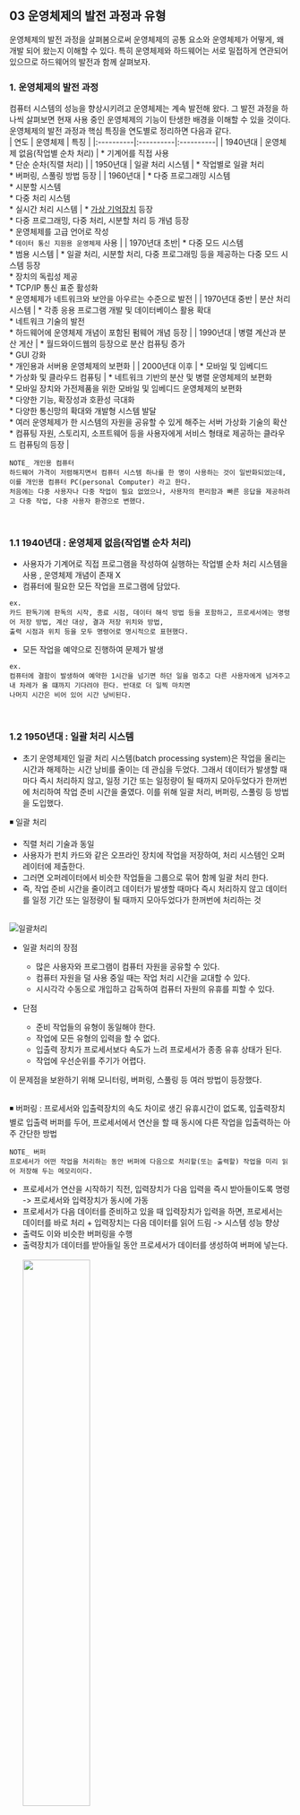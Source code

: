 ## 03 운영체제의 발전 과정과 유형

운영체제의 발전 과정을 살펴봄으로써 운영체제의 공통 요소와 운영체제가 어떻게, 왜 개발 되어 왔는지 이해할 수 있다. 특히 운영체제와 하드웨어는 서로 밀접하게 연관되어 있으므로 하드웨어의 발전과 함께 살펴보자.

### 1. 운영체제의 발전 과정
컴퓨터 시스템의 성능을 향상시키려고 운영체제는 계속 발전해 왔다. 그 발전 과정을 하나씩 살펴보면 현재 사용 중인 운영체제의 기능이 탄생한 배경을 이해할 수 있을 것이다. 운영체제의 발전 과정과 핵심 특징을 연도별로 정리하면 다음과 같다.
</br>
| 연도 | 운영체제 | 특징 |
|:----------|:----------|:----------|
| 1940년대 | 운영체제 없음(작업별 순차 처리) | * 기계어를 직접 사용 </br> * 단순 순차(직렬 처리) |
| 1950년대 | 일괄 처리 시스템 | * 작업별로 일괄 처리 </br> * 버퍼링, 스풀링 방법 등장 |
| 1960년대 | * 다중 프로그래밍 시스템 </br> * 시분할 시스템 </br> * 다중 처리 시스템 </br> * 실시간 처리 시스템 | * [가상 기억장치](https://github.com/ERIN56/CS-STUDY/blob/master/%EC%9A%B4%EC%98%81%EC%B2%B4%EC%A0%9C/C02%20%EC%9A%B4%EC%98%81%EC%B2%B4%EC%A0%9C%EC%9D%98%20%EC%86%8C%EA%B0%9C/%EA%B0%80%EC%83%81%20%EB%A9%94%EB%AA%A8%EB%A6%AC.md) 등장 </br> * 다중 프로그래밍, 다중 처리, 시분할 처리 등 개념 등장 </br> * 운영체제를 고급 언어로 작성 </br> * `데이터 통신 지원용 운영체제` 사용 |
| 1970년대 초반| * 다중 모드 시스템 </br> * 범용 시스템 | * 일괄 처리, 시분할 처리, 다중 프로그래밍 등을 제공하는 다중 모드 시스템 등장 </br> * 장치의 독립성 제공 </br> * TCP/IP 통신 표준 활성화 </br> * 운영체제가 네트워크와 보안을 아우르는 수준으로 발전 |
| 1970년대 중반 | 분산 처리 시스템 | * 각종 응용 프로그램 개발 및 데이터베이스 활용 확대 </br> * 네트워크 기술의 발전 </br> * 하드웨어에 운영체제 개념이 포함된 펌웨어 개념 등장 |
| 1990년대 | 병렬 계산과 분산 게산 | * 월드와이드웹의 등장으로 분산 컴퓨팅 증가 </br> * GUI 강화 </br> * 개인용과 서버용 운영체제의 보편화 |
| 2000년대 이후 | * 모바일 및 임베디드 </br> * 가상화 및 클라우드 컴퓨팅 | * 네트워크 기반의 분산 및 병렬 운영체제의 보편화 </br> * 모바일 장치와 가전제품을 위한 모바일 및 임베디드 운영체제의 보편화 </br> * 다양한 기능, 확장성과 호환성 극대화 </br> * 다양한 통신망의 확대와 개발형 시스템 발달 </br> * 여러 운영체제가 한 시스템의 자원을 공유할 수 있게 해주는 서버 가상화 기술의 확산 </br> * 컴퓨팅 자원, 스토리지, 소프트웨어 등을 사용자에게 서비스 형태로 제공하는 클라우드 컴퓨팅의 등장 |
</br>

```
NOTE_ 개인용 컴퓨터
하드웨어 가격이 저렴해지면서 컴퓨터 시스템 하나를 한 명이 사용하는 것이 일반화되었는데, 이를 개인용 컴퓨터 PC(personal Computer) 라고 한다.
처음에는 다중 사용자나 다중 작업이 필요 없었으나, 사용자의 편리함과 빠른 응답을 제공하려고 다중 작업, 다중 사용자 환경으로 변했다.
```
</br>

### 1.1 1940년대 : 운영체제 없음(작업별 순차 처리)
  * 사용자가 기계어로 직접 프로그램을 작성하여 실행하는 작업별 순차 처리 시스템을 사용 , 운영체제 개념이 존재 X
  * 컴퓨터에 필요한 모든 작업을 프로그램에 담았다.    
  ``` 
  ex. 
  카드 판독기에 판독의 시작, 종료 시점, 데이터 해석 방법 등을 포함하고, 프로세서에는 명령어 저장 방법, 계산 대상, 결과 저장 위치와 방법, 
  출력 시점과 위치 등을 모두 명령어로 명시적으로 표현했다.
  ```
  * 모든 작업을 예약으로 진행하여 문제가 발생 
  ```
  ex. 
  컴퓨터에 결함이 발생하여 예약한 1시간을 넘기면 하던 일을 멈추고 다른 사용자에게 넘겨주고 내 차레가 올 떄까지 기다려야 한다. 반대로 더 일찍 마치면
  나머지 시간은 비어 있어 시간 낭비된다.
  ```
  </br>
  
 ### 1.2 1950년대 : 일괄 처리 시스템
 * 초기 운영체제인 일괄 처리 시스템(batch processing system)은 작업을 올리는 시간과 해제하는 시간 낭비를 줄이는 데 관심을 두었다. 그래서 데이터가 발생할 때마다 즉시 처리하지 않고, 일정 기간 또는 일정량이 될 때까지 모아두었다가 한꺼번에 처리하여 작업 준비 시간을 줄였다. 이를 위해 일괄 처리, 버퍼링, 스풀링 등 방법을 도입했다.

 ◾ 일괄 처리
   * 직렬 처리 기술과 동일
   * 사용자가 펀치 카드와 같은 오프라인 장치에 작업을 저장하여, 처리 시스템인 오퍼레이터에 제출한다.
   * 그러면 오퍼레이터에서 비슷한 작업들을 그룹으로 묶어 함께 일괄 처리 한다.
   * 즉, 작업 준비 시간을 줄이려고 데이터가 발생할 때마다 즉시 처리하지 않고 데이터를 일정 기간 또는 일정량이 될 때까지 모아두었다가 한꺼번에 처리하는 것 </br></br>

   ![일괄처리](https://user-images.githubusercontent.com/83942393/124875022-617c6c80-e003-11eb-81a6-b6b176957eb5.png)
   
   * 일괄 처리의 장점
     * 많은 사용자와 프로그램이 컴퓨터 자원을 공유할 수 있다.
     * 컴퓨터 자원을 덜 사용 중일 때는 작업 처리 시간을 교대할 수 있다.
     * 시시각각 수동으로 개입하고 감독하여 컴퓨터 자원의 유휴를 피할 수 있다.
  
   * 단점
     * 준비 작업들의 유형이 동일해야 한다.
     * 작업에 모든 유형의 입력을 할 수 없다.
     * 입출력 장치가 프로세서보다 속도가 느려 프로세서가 종종 유휴 상태가 된다.
     * 작업에 우선순위를 주기가 어렵다.
  
  이 문제점을 보완하기 위해 모니터링, 버퍼링, 스풀링 등 여러 방법이 등장했다.
  </br></br>
  
 ◾ 버퍼링
 : 프로세서와 입출력장치의 속도 차이로 생긴 유휴시간이 없도록, 입출력장치별로 입출력 버퍼를 두어, 프로세서에서 연산을 할 때 동시에 다른 작업을 입출력하는 아주 간단한 방법
 
 ```
 NOTE_ 버퍼
 프로세서가 어떤 작업을 처리하는 동안 버퍼에 다음으로 처리할(또는 출력할) 작업을 미리 읽어 저장해 두는 메모리이다.
 ```
 
  * 프로세서가 연산을 시작하기 직전, 입력장치가 다음 입력을 즉시 받아들이도록 명령 -> 프로세서와 입력장치가 동시에 가동
  * 프로세서가 다음 데이터를 준비하고 있을 때 입력장치가 입력을 하면, 프로세서는 데이터를 바로 처리 + 입력장치는 다음 데이터를 읽어 드림 -> 시스템 성능 향상
  * 출력도 이와 비슷한 버퍼링을 수행
  * 출력장치가 데이터를 받아들일 동안 프로세서가 데이터를 생성하여 버퍼에 넣는다. </br></br>
  <img src="https://user-images.githubusercontent.com/83942393/124877893-81615f80-e006-11eb-88db-84560db80d5a.jpeg" width="50%" height="50%"></img></br></br>
  
  ◾ 스풀링(spooling)
  : 속도가 빠른 디스크를 버퍼처럼 사용하여 입출력장치에서 미리 읽는 것이다. 버퍼링이 컴퓨터 하드웨어의 일부인 버퍼를 사용한다면, 스풀링은 별개의 오프라인 장치를 사용한다는 점이 다르다. 
  
  * 버퍼링이 하나의 입출력 작업과 그 작업의 계산만 함꼐 할 수 있는 반면에, 
  * 스풀링은 여러 작업의 입출력과 계산을 함께 할 수 있다.
  * 스풀링은 프로세서에 일정한 디스크 공간과 테이블만 있으면, 하나의 계산 작업과 다른 입출력 작업을 중복해서 처리할 수 있으므로, 성능에 직접적으로 도움을 준다.
  * 이처럼 스풀링은 프로세서와 입출력장치가 고효율로 작업할 수 있도록 한다.
  * 특히, 프로세서 중심 작업과 입출력 중심 작업이 혼합된 경우에 더 좋다. </br></br>
<img src="https://user-images.githubusercontent.com/83942393/124879156-e49fc180-e007-11eb-8af3-12799c491de7.png" width="50%" height="50%"></img></br></br>
  
  ### 1.3 1960년대 : 다중 프로그래밍, 시분할, 다중 처리, 실시간 시스템
  : 이 시기 운영체제의 특징은 장치 독립성을 이용한 편리한 하드웨어 관리와 다중 프로그래밍, 시분할, 다중 처리, 실시간을 이용한 시스템의 처리 능력 향상이다.
  
  * 다중 프로그래밍 시스템
    * 여러 프로그램을 메모리에 나눠 적재한 후 프로세서를 번갈아 할당하여 프로세서의 사용을 극대화하면서, 여러 프로그램을 동시에 실행
  * 시분할 시스템
    * 다중 프로그래밍 시스템에 프로세서 스케줄링 이라는 개념을 더한 것. 
    * 일정한 프로세서 사용 시간을 할당하여 빠른 응답이 가능하므로, 사용자와 대화하는 방법으로 여러 프로그램을 실행한다.
  * 다중 처리 시스템
    * 하나의 시스템에서 프로세서를 여러 개 사용하여 처리 능력을 높인 것
  * 실시간 처리 시스템
    * 즉시 응답

``` 
NOTE_ 장치의 독립성
프로그램을 특정의 입출력 장치를 전제로 하지 않아, 다른 입출력장치와 함께 실행할 수 있는 것이 장치 독립성의 개념이다. 
예를 들어, 어떤 때에는 자기 테이프를 사용하고, 다른 때에는 자기 디스크를 사용하는 것과 같이, 입출력 장치를 동적으로 사용할 수 있다.
```
</br>

이 시기에 미항공상의 SABRE 예약 시스템을 개발했다. 이 시스템은 멀리 떨어진 사용자가 단말기를 이용하여 중앙 컴퓨터 시스템과 통신하는 트랜잭션 처리 시스템의 효시이다.   
트랜잭션 처리 시스템은 사용자와 컴퓨터 시스템이 서로 대화를 하되, 사용자의 비교적 간단한 요구에 컴퓨터가 빠르게 응답하는 것이다. 역서 사용자 단말기를 컴퓨터의 온라인이라고 한다.   

</br>

 ### 1.4 1970년대 초반 : 다중모드, 범용 시스템
 * 모든 사용자에게 모든 기능을 제공할 수 있도록 범용 시스템으로 설계
 * 일괄 처리, 시분할 처리, 실시간 처리, 다중 처리를 모두 제공하는 다중 모드 시스템도 등장
 * 해당 기능이 필요 없는 사용자에게도 동일한 모든 기능을 제공하여 , 실행 시간의 과부하가 발생
 * 시스템을 이해하기 위해선 고도의 훈련이 필요
 * 오류가 발생하면 수정하는 데 시간이 오래 걸렸으며, 시스템 유지 비용이 늘어나는 등 문제 발생

```
NOTE_범용
널리 여러 용도로 쓰인다. 스마트폰은 더 이상 임베디드 시스템 보다는 범용 시스템에 가까워지고 있다.
```
</br>

### 1.5 1970년대 중반~1990년대 : 분산 처리 시스템, 병렬 계산과 분산 계산
 * 컴퓨터 네트워크와 온라인 처리 방법을 널리 사용
 * 네트워크를 이용하여 멀리 떨어진 컴퓨터를 사용할 수 있고, 마이크로프로세서가 등장하여 개인용 컴퓨터를 가질 수 있게 됨
 * 사용자가 지역적으로 멀리 떨어진 여러 시스템과 통신할 수 있어, 정보 보호가 중요한 관심사가 됨
 * 1970년대 명렁어 중심의 시스템 사용법이 1980년대 사용자에게 편리한 메뉴 지향적인 시스템으로 대체되었고, 1990년대 GUI 시스템으로 발전
 * 분산 처리 개념을 확립하여, 컴퓨터가 있는 곳으로 데이터를 가져가 처리하기 보다는 데이터가 발생하는 곳으로 컴픂터의 능력을 가져오는 데 관심을 갖게 됨
</br>

###  1.6 2000년대 이후 : 모바일 및 임베디드, 가상화 및 클라우드 컴퓨팅
 * 모바일 운영체제 : 노키아의 심비안, 구글의 안드로이드, 애플의 iOS, RIM의 블랙베리 OS, 마이크로소프트의 윈도우 등
 * 각종 사물에 컴퓨터 칩과 통신 기능을 내장하여 인터넷에 연결하는 사물인터넷(IoT, Internet of Things) 기술이 등장
 * 1960년대 후반 등장한 가상화 기술이 본격적으로 확산 (가상화 : 물리적 자원을 추상화하여 논리적 자원 형태로 표현하는 기술)
 </br>

 * 가상화는 적용 대상에 따라 서버 가상화, 데스크톱 가상화, 스토리지 가상화, 네트워크 가상화, 소프트웨어 가상화로 구분
 * 이 중 운영체제와 관련된 가상화 핵심은 서버 가상화
 </br>
 
 --- 
 #### 서버 가상화
 : 물리적 서버 하나에 가상 서버를 여러 개 구성하는 방법
 * 서버 하나에서 각 응용 프로그램과 운영체제를 독립된 환경으로 사용할 수 있어, 여러 운영체제가 한 시스템의 자원을 공유할 수 있다.
 </br>
 
![서버 가상화](https://user-images.githubusercontent.com/83942393/124884007-d86a3300-e00c-11eb-99fb-3f7ead85f15e.png)</br>
![image](https://user-images.githubusercontent.com/83942393/124905307-e0cc6900-e020-11eb-8b16-7850186933b4.png)

  ```
  NOTE_하이퍼 바이저(Hypervisor)
  프로세서나 메모리 같은 다양한 컴퓨터 자원에 서로 다른 각종 운영 체계(OS)의 접근 방법을 통제하는 얇은 계층의 소프트웨어. 
다수의 OS를 하나의 컴퓨터 시스템에서 가동할 수 있게 하는 소프트웨어로 중앙 처리 장치(CPU)와 OS 사이에 일종의 중간웨어로 사용되며,
하나의 컴퓨터에서 서로 다른 OS를 사용하는 가상 컴퓨터를 만들 수 있는 효과적인 가상화 엔진이다.
  ```
  </br>
  
  가상화 방법에 따라   
  1. 호스트 운영체제에서 가상 머신을 구동하는 호스트 기반 가상화
  2. 호스트 운영체제 설치 전에 가상화 솔루션을 탑재하여 가상의 CPU, 메모리, 디스크, 네트워크 카드 등을 생성하는 베어메탈(bare-metal) 기반 가상화로 분류 
  </br>
<img src="https://user-images.githubusercontent.com/83942393/124902903-5aaf2300-e01e-11eb-9b60-400d71c22cb8.png" width="70%" height="70%"></img></br>
</br>

  (a) 호스트 기반 가상화</br></br>
  ![image](https://user-images.githubusercontent.com/83942393/124902444-e6747f80-e01d-11eb-9eec-60016be4c4d8.png)</br>
  </br>
  호스트형 하이퍼바이저는 일반적인 소프트웨어처럼 호스트 OS 위에서 실행됩니다.</br>
  하드웨어 자원을 VM 내부의 게스트 OS에 에뮬레이트 하는 방식이기 때문에, 네이티브 방식에 비해 오버헤드가 크지만, 게스트 OS 종류에 대한 제약이 없고, 데스크톱뿐만 아니라 노트북에서도 운영할 수 있습니다.
  
  * 장점
    * 설치가 쉽고, 구성이 편리하다.
  * 단점
    * 성능이 떨어질 수 있다.
  
  </br></br>
  (b) 베어메탈 기반 가상화 / 네이티브 or 하이퍼바이저형 (native / bare_metal or hypervisor)</br></br>
  ![image](https://user-images.githubusercontent.com/83942393/124902241-b75e0e00-e01d-11eb-969f-bbce06b2e323.png)</br>
  </br>
  하이퍼바이저가 하드웨어 바로 위에서 실행되는 방식입니다.</br>
  
  * 하이퍼바이저가 하드웨어를 직접 제어하기 때문에, 자원을 효율적으로 사용
  * 별도의 호스트 OS가 없으므로 오버헤드가 적지만, 여러 하드웨어 드라이버를 세팅해야 하므로 설치가 어렵다.
  
  (대표적으로는 Xen, 마이크로소프트 Hyper-V, KVM이 네이티브 하이퍼바이저에 속합니다.)
  
  네이티브형 하이퍼바이저는 [전 가상화(Full Virtualization), 반가상화(Para Virtualization)](https://github.com/ERIN56/CS-STUDY/blob/master/%EC%9A%B4%EC%98%81%EC%B2%B4%EC%A0%9C/C02%20%EC%9A%B4%EC%98%81%EC%B2%B4%EC%A0%9C%EC%9D%98%20%EC%86%8C%EA%B0%9C/%EC%84%9C%EB%B2%84%20%EA%B0%80%EC%83%81%ED%99%94.md) 방식으로 세분화할 수 있습니다.
  하이퍼바이저를 통해 가상 머신 내의 게스트 OS가 호스트 시스템을 활용한다는 점은 같지만, 하드웨어와 인터랙션하는 방식에는 차이가 있습니다.

  * 장점
    * 향상된 성능을 제공하고, 실시간 운영체제를 지원
  * 단점
    * 운영체제 위에 없기 때문에 디바이스용 드라이버, 하드웨어 플랫폼 드라이버 등을 포함해야 한다.
    * 설치와 구성이 어렵다.    
</br>

> 하이퍼바이저에 의해 구동되는 VM은 각 VM별로 독립된 가상의 자원을 할당받습니다.   
> VM은 논리적으로 분리되어 있어, 한 VM에 오류가 발생해도 다른 VM으로 확산되지 않는다는 장점이 있습니다.

</br>

  --- 
  
  * 클라우드 컴퓨팅 등장 - 서버 가상화 기술을 이용하여 사용자에게 컴퓨팅 자원, 스토리지, 소프트웨어 등을 서비스 형태로 제공
    * 클라우드 데이터 센터에서 원하는 만큼 컴퓨터 자원을 무한대로 사용할 수 있다.
    * 컴퓨터 자원을 원할 때 원하는 만큼 늘리거나 줄일 수 있다.
    * 컴퓨터 자원을 사용한 만큼 사용료를 지불한다. 
    * 그리드 컴퓨팅(grid computing)의 분산 컴퓨팅 개념, 유틸리티 컴퓨팅(utility computing)의 과금 모델, 서버 기반 컴퓨팅(server based computing)의 처리 모델을 적용
 
 * 클라우드 컴퓨팅 기술을 이용한 서비스는 크게 세 가지로 구분할 수 있다.
   * IaaS(Infrastructure as a Service) : 데이터 센터에 있는 서버, 스토리지, 네트워크 등 인프라나 자원을 가상화하여 인터넷으로 제공
   * PaaS(Platform as a Service) : 응용 프로그램 구축, 테스트 및 설치가 가능한 통합 개발 환경을 웹으로 제공
     * 구글, 다음, 네이버에서 제공하는 Open API가 PaaS의 일종. 
     * 구글 앱 엔진(Google App Engine)은 웹 서비스를 개발, 구축, 관리, 배포할 수 있는 플랫폼을 제공
   * SaaS(Software as a Service) : 특정 소프트웨어를 인터넷으로 제공.
     * 해당 소프트웨어와 관련된 데이터를 클라우드에서 관리하고, 사용자는 웹 브라우저로 접속하여 소프트웨어를 사용한다.
     * 이런 소프트웨어를 온디맨드(on demand) 소프트웨어라고 한다.


### 2. 운영체제의 유형
 * 일괄 처리 시스템
 * 다중 프로그래밍 시스템
 * 다중 처리 시스템
 * 시분할 시스템
 * 실시간 처리 시스템
 * 분산 처리 시스템
 
 ```
 NOTE_단일 작업 운영체제와 다중 작업 운영체제
 운영체제는 동시 작업 지원 여부에 따라 단일 직업(single tasking) 운영체제와 다중 작업(multitasking) 운영체제로 구분할 수 있다.
 단일 작업 운영체제는 한 번에 하나의 프로그램만 수행할 수 있는 운영체제로 도스가 이에 해당한다. 현재의 컴퓨터는 대부분 동시에 2개 이상의
 프로그램을 수행할 수 있는 다중 작업 운영체제이다.
 ```
 























### 출처
[네이버 지식백과] 장치 독립성 [device independence, 裝置獨立性, 裝置-] (IT용어사전, 한국정보통신기술협회)
[네이버 지식백과] 하이퍼바이저 [Hypervisor] (IT용어사전, 한국정보통신기술협회)
서버 가상화 https://library.gabia.com/contents/infrahosting/7426/
